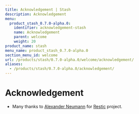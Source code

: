 ```yaml
---
title: Acknowledgement | Stash
description: Acknowledgement
menu:
  product_stash_0.7.0-alpha.0:
    identifier: acknowledgement-stash
    name: Acknowledgement
    parent: welcome
    weight: 20
product_name: stash
menu_name: product_stash_0.7.0-alpha.0
section_menu_id: welcome
url: /products/stash/0.7.0-alpha.0/welcome/acknowledgement/
aliases:
  - /products/stash/0.7.0-alpha.0/acknowledgement/
---
```


# Acknowledgement
 - Many thanks to [Alexander Neumann](https://github.com/fd0) for [Restic](https://restic.net) project.
